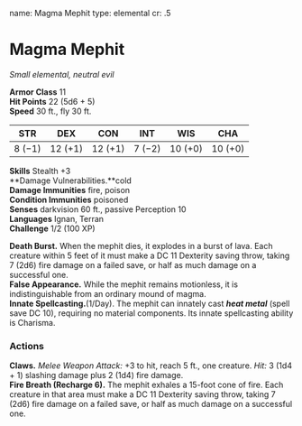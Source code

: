 name: Magma Mephit
type: elemental
cr: .5

# Magma Mephit 
_Small elemental, neutral evil_

**Armor Class** 11    
**Hit Points** 22 (5d6 + 5)    
**Speed** 30 ft., fly 30 ft. 

| STR     | DEX     | CON     | INT     | WIS     | CHA     |
|---------|---------|---------|---------|---------|---------|
| 8 (−1)  | 12 (+1) | 12 (+1) | 7 (−2)  | 10 (+0) | 10 (+0) |

**Skills** Stealth +3    
**Damage Vulnerabilities.**cold    
**Damage Immunities** fire, poison    
**Condition Immunities** poisoned    
**Senses** darkvision 60 ft., passive Perception 10    
**Languages** Ignan, Terran    
**Challenge** 1/2 (100 XP) 

**Death Burst.** When the mephit dies, it explodes in a burst of lava. Each creature within 5 feet of it must make a DC 11 Dexterity saving throw, taking 7 (2d6) fire damage on a failed save, or half as much damage on a successful one.    
**False Appearance.** While the mephit remains motionless, it is indistinguishable from an ordinary mound of magma.    
**Innate Spellcasting.**(1/Day). The mephit can innately cast **_heat metal_** (spell save DC 10), requiring no material components. Its innate spellcasting ability is Charisma. 

### Actions    
**Claws.** _Melee Weapon Attack:_ +3 to hit, reach 5 ft., one creature. _Hit:_ 3 (1d4 + 1) slashing damage plus 2 (1d4) fire damage.    
**Fire Breath (Recharge 6).** The mephit exhales a 15-foot cone of fire. Each creature in that area must make a DC 11 Dexterity saving throw, taking 7 (2d6) fire damage on a failed save, or half as much damage on a successful one.